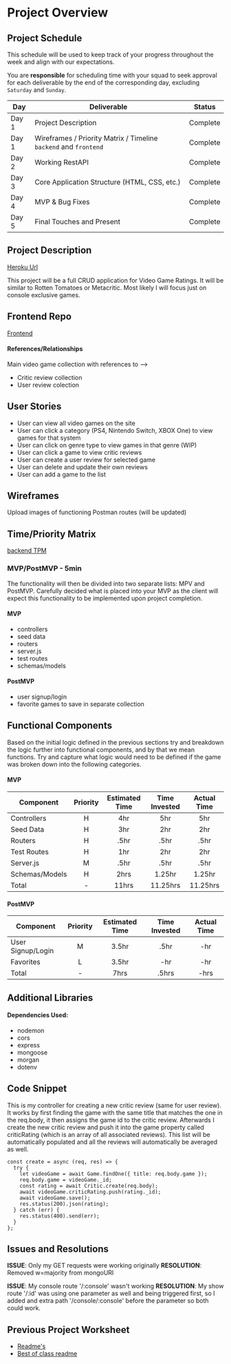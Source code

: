 # Project Overview

## Project Schedule

This schedule will be used to keep track of your progress throughout the week and align with our expectations.

You are **responsible** for scheduling time with your squad to seek approval for each deliverable by the end of the corresponding day, excluding `Saturday` and `Sunday`.

| Day   | Deliverable                                                      | Status   |
| ----- | ---------------------------------------------------------------- | -------- |
| Day 1 | Project Description                                              | Complete |
| Day 1 | Wireframes / Priority Matrix / Timeline `backend` and `frontend` | Complete |
| Day 2 | Working RestAPI                                                  | Complete |
| Day 3 | Core Application Structure (HTML, CSS, etc.)                     | Complete |
| Day 4 | MVP & Bug Fixes                                                  | Complete |
| Day 5 | Final Touches and Present                                        | Complete |

## Project Description

[Heroku Url](https://videogame-ratings.herokuapp.com/)

This project will be a full CRUD application for Video Game Ratings. It will be similar to Rotten Tomatoes or Metacritic. Most likely I will focus just on console exclusive games.

## Frontend Repo

[Frontend](https://github.com/wjclavell/FrontEnd-P2/blob/master/planning_directory/project-worksheet.md)

#### References/Relationships

Main video game collection with references to -->

- Critic review collection
- User review colection

## User Stories

- User can view all video games on the site
- User can click a category (PS4, Nintendo Switch, XBOX One) to view games for that system
- User can click on genre type to view games in that genre (WIP)
- User can click a game to view critic reviews
- User can create a user review for selected game
- User can delete and update their own reviews
- User can add a game to the list

## Wireframes

Upload images of functioning Postman routes (will be updated)

## Time/Priority Matrix

[backend TPM](https://res.cloudinary.com/wjclavell/image/upload/v1596217003/project2-videogameratings/P2-backend-TPM_evnqku.png)

### MVP/PostMVP - 5min

The functionality will then be divided into two separate lists: MPV and PostMVP. Carefully decided what is placed into your MVP as the client will expect this functionality to be implemented upon project completion.

#### MVP

- controllers
- seed data
- routers
- server.js
- test routes
- schemas/models

#### PostMVP

- user signup/login
- favorite games to save in separate collection

## Functional Components

Based on the initial logic defined in the previous sections try and breakdown the logic further into functional components, and by that we mean functions. Try and capture what logic would need to be defined if the game was broken down into the following categories.

#### MVP

| Component      | Priority | Estimated Time | Time Invested | Actual Time |
| -------------- | :------: | :------------: | :-----------: | :---------: |
| Controllers    |    H     |      4hr       |      5hr      |     5hr     |
| Seed Data      |    H     |      3hr       |      2hr      |     2hr     |
| Routers        |    H     |      .5hr      |     .5hr      |    .5hr     |
| Test Routes    |    H     |      1hr       |      2hr      |     2hr     |
| Server.js      |    M     |      .5hr      |     .5hr      |    .5hr     |
| Schemas/Models |    H     |      2hrs      |    1.25hr     |   1.25hr    |
| Total          |    -     |     11hrs      |   11.25hrs    |  11.25hrs   |

#### PostMVP

| Component         | Priority | Estimated Time | Time Invested | Actual Time |
| ----------------- | :------: | :------------: | :-----------: | :---------: |
| User Signup/Login |    M     |     3.5hr      |     .5hr      |     -hr     |
| Favorites         |    L     |     3.5hr      |      -hr      |     -hr     |
| Total             |    -     |      7hrs      |     .5hrs     |    -hrs     |

## Additional Libraries

#### Dependencies Used:

- nodemon
- cors
- express
- mongoose
- morgan
- dotenv

## Code Snippet

This is my controller for creating a new critic review (same for user review). It works by first finding the game with the same title that matches the one in the req.body, it then assigns the game id to the critic review. Afterwards I create the new critic review and push it into the game property called criticRating (which is an array of all associated reviews). This list will be automatically populated and all the reviews will automatically be averaged as well.

```
const create = async (req, res) => {
  try {
    let videoGame = await Game.findOne({ title: req.body.game });
    req.body.game = videoGame._id;
    const rating = await Critic.create(req.body);
    await videoGame.criticRating.push(rating._id);
    await videoGame.save();
    res.status(200).json(rating);
  } catch (err) {
    res.status(400).send(err);
  }
};
```

## Issues and Resolutions

**ISSUE**: Only my GET requests were working originally
**RESOLUTION**: Removed w=majority from mongoURI

**ISSUE**: My console route '/:console' wasn't working
**RESOLUTION**: My show route '/:id' was using one parameter as well and being triggered first, so I added and extra path '/console/:console' before the parameter so both could work.

## Previous Project Worksheet

- [Readme's](https://github.com/jkeohan/fewd-class-repo/tree/master/final-project-worksheet/project-worksheet-examples)
- [Best of class readme](https://github.com/jkeohan/fewd-class-repo/blob/master/final-project-worksheet/project-worksheet-examples/portfolio-gracie.md)
